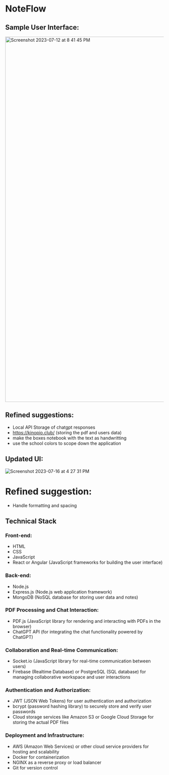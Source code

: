 # NoteFlow

## Sample User Interface:
<img width="1163" alt="Screenshot 2023-07-12 at 8 41 45 PM" src="https://github.com/efloresz/NoteFlow/assets/110843762/59e35fda-4bb7-48b2-a97a-b2adf9a96604">

## Refined suggestions: 
- Local API Storage of chatgpt responses 
- https://kinopio.club/ (storing the pdf and users data)
- make the boxes notebook with the text as handwritting
- use the school colors to scope down the application
  
## Updated UI:
![Screenshot 2023-07-16 at 4 27 31 PM](https://github.com/efloresz/NoteFlow/assets/110843762/aebc2431-4d7d-451f-9873-caf50f402fc9)
# Refined suggestion: 
- Handle formatting and spacing 
## Technical Stack
### Front-end:
- HTML
- CSS
- JavaScript
- React or Angular (JavaScript frameworks for building the user interface)

### Back-end:
- Node.js
- Express.js (Node.js web application framework)
- MongoDB (NoSQL database for storing user data and notes)

### PDF Processing and Chat Interaction:
- PDF.js (JavaScript library for rendering and interacting with PDFs in the browser)
- ChatGPT API (for integrating the chat functionality powered by ChatGPT)

### Collaboration and Real-time Communication:
- Socket.io (JavaScript library for real-time communication between users)
- Firebase (Realtime Database) or PostgreSQL (SQL database) for managing collaborative workspace and user interactions

### Authentication and Authorization:
- JWT (JSON Web Tokens) for user authentication and authorization
- bcrypt (password hashing library) to securely store and verify user passwords
- Cloud storage services like Amazon S3 or Google Cloud Storage for storing the actual PDF files


### Deployment and Infrastructure:
- AWS (Amazon Web Services) or other cloud service providers for hosting and scalability
- Docker for containerization
- NGINX as a reverse proxy or load balancer
- Git for version control
